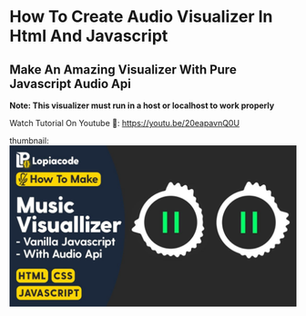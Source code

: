 # How To Create Audio Visualizer In Html And Javascript
## Make An Amazing Visualizer With Pure Javascript Audio Api

**Note: This visualizer must run in a host or localhost to work properly**

Watch Tutorial On Youtube 🧡: https://youtu.be/20eapavnQ0U

thumbnail: ![thumbnail](thumbnail.jpg)
